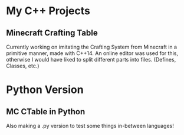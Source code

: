 # My C++ Projects

  ## Minecraft Crafting Table
Currently working on imitating the Crafting System from Minecraft in a primitive manner, made with C++14. An online editor was used for this, otherwise I would have liked to split different parts into files. (Defines, Classes, etc.)

# Python Version
  ## MC CTable in Python
Also making a .py version to test some things in-between languages!
